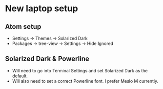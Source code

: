 # New laptop setup

## Atom setup
* Settings -> Themes -> Solarized Dark
* Packages -> tree-view -> Settings -> Hide Ignored

## Solarized Dark & Powerline
* Will need to go into Terminal Settings and set Solarized Dark as the default.
* Will also need to set a correct Powerline font. I prefer Meslo M currently.

